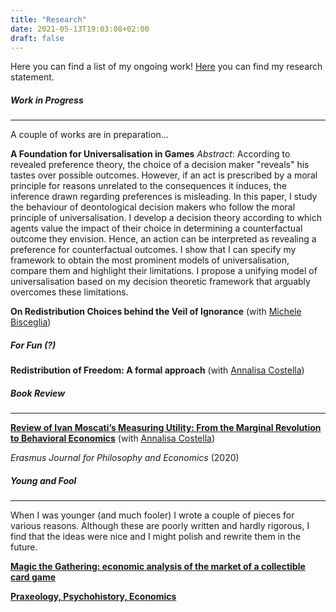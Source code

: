 ```yaml
---
title: "Research"
date: 2021-05-13T19:03:08+02:00
draft: false
---
```


Here you can find a list of my ongoing work! [Here](https://enricomattia.github.io/statement/) you can find my research statement.

##### Work in Progress
---

A couple of works are in preparation...

__A Foundation for Universalisation in Games__
_Abstract_: According to revealed preference theory, the choice of a decision maker "reveals" his tastes over possible outcomes. However, if an act is prescribed by a moral principle for reasons unrelated to the consequences it induces, the inference drawn regarding preferences is misleading. In this paper, I study the behaviour of deontological decision makers who follow the moral principle of universalisation. I develop a decision theory according to which agents value the impact of their choice in determining a counterfactual outcome they envision. Hence, an action can be interpreted as revealing a preference for counterfactual outcomes. I show that I can specify my framework to obtain the most prominent models of universalisation, compare them and highlight their limitations. I propose a unifying model of universalisation based on my decision theoretic framework that arguably overcomes these limitations.

__On Redistribution Choices behind the Veil of Ignorance__ (with [Michele Bisceglia](https://www.tse-fr.eu/fr/people/michele-bisceglia))

##### For Fun (?)


__Redistribution of Freedom: A formal approach__ (with [Annalisa Costella](https://www.eur.nl/people/annalisa-costella))

##### Book Review
---

[__Review of Ivan Moscati’s Measuring Utility: From the Marginal Revolution to Behavioral Economics__](https://ejpe.org/journal/article/view/469/337)
 (with [Annalisa Costella](https://www.eur.nl/people/annalisa-costella))

_Erasmus Journal for Philosophy and Economics_ (2020)

##### Young and Fool
---

When I was younger (and much fooler) I wrote a couple of pieces for various reasons. Although these are poorly written and hardly rigorous, I find that the ideas were nice and I might polish and rewrite them in the future.

[__Magic the Gathering: economic analysis of the market of a collectible card game__](https://drive.google.com/file/d/15yPA-a-yTn5jF90XFUiu9AZ7T88ubzlS/view?usp=sharing)

[__Praxeology, Psychohistory, Economics__](https://drive.google.com/file/d/1wC50V4HI6mnFPW1gmyGW6v0mHXF-Tde_/view?usp=sharing)
